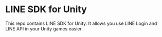 # LINE SDK for Unity

This repo contains LINE SDK for Unity. It allows you use LINE Login and LINE API in your Unity games easier.